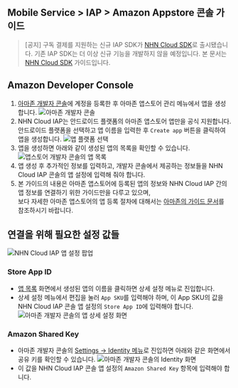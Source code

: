 ## Mobile Service > IAP > Amazon Appstore 콘솔 가이드

> [공지]
> 구독 결제를 지원하는 신규 IAP SDK가 [NHN Cloud SDK](http://docs.toast.com/ko/TOAST/ko/toast-sdk/overview/)로 출시됐습니다.
> 기존 IAP SDK는 더 이상 신규 기능을 개발하지 않을 예정입니다.
> 본 문서는 [NHN Cloud SDK](http://docs.toast.com/ko/TOAST/ko/toast-sdk/overview/) 가이드입니다.

## Amazon Developer Console
1. [아마존 개발자 콘솔](https://developer.amazon.com/)에 계정을 등록한 후 아마존 앱스토어 관리 메뉴에서 앱을 생성합니다.
   ![아마존 개발자 콘솔](http://static.toastoven.net/prod_iap/amazon_developer_console_eng.png)
2. NHN Cloud IAP는 안드로이드 플랫폼의 아마존 앱스토어 앱만을 공식 지원합니다. 안드로이드 플랫폼을 선택하고 앱 이름을 입력한 후 `Create app` 버튼을 클릭하여 앱을 생성합니다.
   ![앱 플랫폼 선택](http://static.toastoven.net/prod_iap/amazon_appmenu_0_eng.png)
3. 앱을 생성하면 아래와 같이 생성된 앱의 목록을 확인할 수 있습니다.
   ![앱스토어 개발자 콘솔의 앱 목록](http://static.toastoven.net/prod_iap/amazon_appmenu_1_eng.png)
4. 앱 생성 후 추가적인 정보를 입력하고, 개발자 콘솔에서 제공하는 정보들을 NHN Cloud IAP 콘솔의 앱 설정에 입력해 줘야 합니다.
5. 본 가이드의 내용은 아마존 앱스토어에 등록된 앱의 정보와 NHN Cloud IAP 간의 앱 정보를 연결하기 위한 가이드만을 다루고 있으며, <br/> 보다 자세한 아마존 앱스토어의 앱 등록 절차에 대해서는 [아마존의 가이드 문서](https://developer.amazon.com/apps-and-games/documentation)를 참조하시기 바랍니다.

## 연결을 위해 필요한 설정 값들
![NHN Cloud IAP 앱 설정 팝업](http://static.toastoven.net/prod_iap/amazon_iap_console_kor.png)
### Store App ID
- [앱 목록](https://developer.amazon.com/apps-and-games/console/apps/list.html) 화면에서 생성된 앱의 이름을 클릭하면 상세 설정 메뉴로 진입합니다.
- 상세 설정 메뉴에서 편집을 눌러 `App SKU`를 입력해야 하며, 이 App SKU의 값을 NHN Cloud IAP 콘솔 앱 설정의 `Store App ID`에 입력해야 합니다.
  ![아마존 개발자 콘솔의 앱 상세 설정 화면](http://static.toastoven.net/prod_iap/amazon_appmenu_2_eng.png)


### Amazon Shared Key
- 아마존 개발자 콘솔의 [Settings -> Identity 메뉴](https://developer.amazon.com/settings/console/sdk/shared-key)로 진입하면 아래와 같은 화면에서 공유 키를 확인할 수 있습니다.
  ![아마존 개발자 콘솔의 Identity 화면](http://static.toastoven.net/prod_iap/amazon_appmenu_3_eng.png)
- 이 값을 NHN Cloud IAP 콘솔 앱 설정의 `Amazon Shared Key` 항목에 입력해야 합니다.
